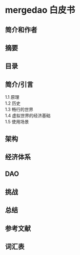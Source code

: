 # mergedao 白皮书

## 简介和作者

## 摘要

## 目录

## 简介/引言
1.1 原理  
1.2 历史  
1.3 畅行的世界  
1.4 虚拟世界的经济基础  
1.5 使用场景  

## 架构

## 经济体系

## DAO

## 挑战

## 总结

## 参考文献

## 词汇表
